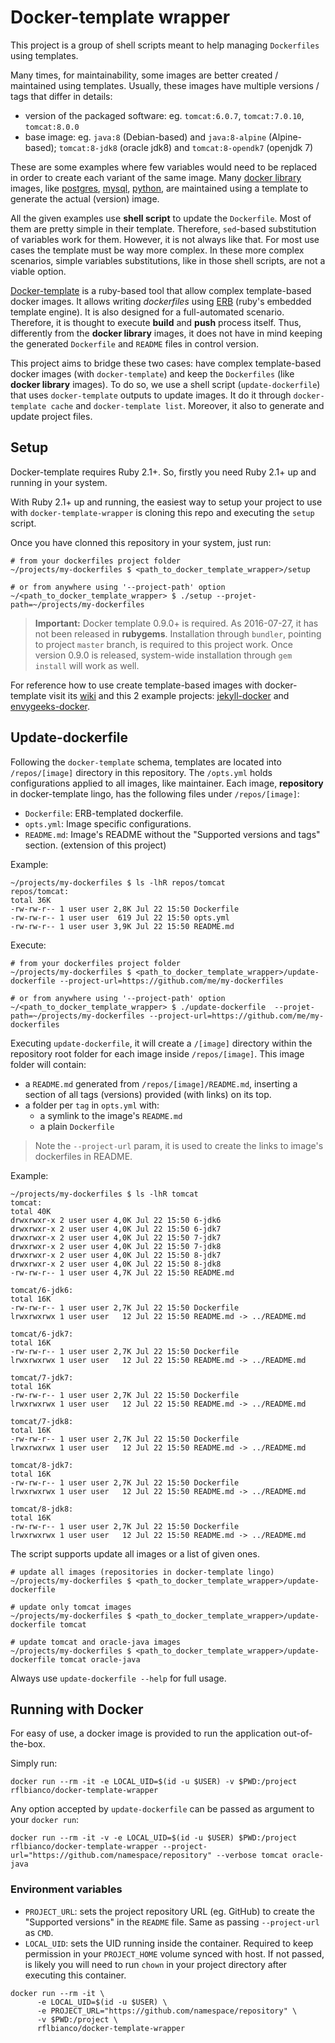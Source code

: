 # Docker-template wrapper

This project is a group of shell scripts meant to help managing `Dockerfiles` using templates.

Many times, for maintainability, some images are better created / maintained using templates. Usually, these images have multiple versions / tags that differ in details:
- version of the packaged software: eg. `tomcat:6.0.7`, `tomcat:7.0.10`, `tomcat:8.0.0`
- base image: eg. `java:8` (Debian-based) and `java:8-alpine` (Alpine-based); `tomcat:8-jdk8` (oracle jdk8) and `tomcat:8-opendk7` (openjdk 7)

These are some examples where few variables would need to be replaced in order to create each variant of the same image. Many [docker library][docker-library] images, like [postgres][postgres-docker], [mysql][mysql-docker], [python][python-docker], are maintained using a template to generate the actual (version) image.

All the given examples use **shell script** to update the `Dockerfile`. Most of them are pretty simple in their template. Therefore, `sed`-based substitution of variables work for them. However, it is not always like that. For most use cases the template must be way more complex. In these more complex scenarios, simple variables substitutions, like in those shell scripts, are not a viable option.

[Docker-template] is a ruby-based tool that allow complex template-based docker images. It allows writing *dockerfiles* using [ERB] (ruby's embedded template engine). It is also designed for a full-automated scenario. Therefore, it is thought to execute  **build** and **push** process itself. Thus, differently from the **docker library** images, it does not have in mind keeping the generated `Dockerfile` and `README` files in control version.

This project aims to bridge these two cases: have complex template-based docker images (with `docker-template`) and keep the `Dockerfiles` (like **docker library** images). To do so, we use a shell script (`update-dockerfile`) that uses `docker-template` outputs to update images. It do it through `docker-template cache` and `docker-template list`. Moreover, it also to generate and update project files.

## Setup

Docker-template requires Ruby 2.1+. So, firstly you need Ruby 2.1+ up and running in your system.

With Ruby 2.1+ up and running, the easiest way to setup your project to use with `docker-template-wrapper` is cloning this repo and executing the `setup` script.

Once you have clonned this repository in your system, just run:
```shell
# from your dockerfiles project folder
~/projects/my-dockerfiles $ <path_to_docker_template_wrapper>/setup

# or from anywhere using '--project-path' option
~/<path_to_docker_template_wrapper> $ ./setup --projet-path=~/projects/my-dockerfiles
```

> **Important:** Docker template 0.9.0+ is required. As 2016-07-27, it has not been released in **rubygems**. Installation through `bundler`, pointing to project `master` branch, is required to this project work.
> Once version 0.9.0 is released, system-wide installation through `gem install` will work as well.

For reference how to use create template-based images with docker-template visit its [wiki][docker-template-wiki] and this 2 example projects: [jekyll-docker] and [envygeeks-docker].

## Update-dockerfile

Following the `docker-template` schema, templates are located into `/repos/[image]` directory in this repository. The `/opts.yml` holds configurations applied to all images, like maintainer. Each image, **repository** in docker-template lingo, has the following files under `/repos/[image]`:
* `Dockerfile`: ERB-templated dockerfile.
* `opts.yml`: Image specific configurations.
* `README.md`: Image's README without the "Supported versions and tags" section. (extension of this project)

Example:
```shell
~/projects/my-dockerfiles $ ls -lhR repos/tomcat
repos/tomcat:
total 36K
-rw-rw-r-- 1 user user 2,8K Jul 22 15:50 Dockerfile
-rw-rw-r-- 1 user user  619 Jul 22 15:50 opts.yml
-rw-rw-r-- 1 user user 3,9K Jul 22 15:50 README.md
```

Execute:
```shell
# from your dockerfiles project folder
~/projects/my-dockerfiles $ <path_to_docker_template_wrapper>/update-dockerfile --project-url=https://github.com/me/my-dockerfiles

# or from anywhere using '--project-path' option
~/<path_to_docker_template_wrapper> $ ./update-dockerfile  --projet-path=~/projects/my-dockerfiles --project-url=https://github.com/me/my-dockerfiles
```

Executing `update-dockerfile`, it will create a `/[image]` directory within the repository root folder for each image inside `/repos/[image]`. This image folder will contain:
* a `README.md` generated from `/repos/[image]/README.md`, inserting a section of all tags (versions) provided (with links) on its top.
* a folder per `tag` in `opts.yml` with:
    * a symlink to the image's `README.md`
    * a plain `Dockerfile`

> Note the `--project-url` param, it is used to create the links to image's dockerfiles in README.

Example:
```shell
~/projects/my-dockerfiles $ ls -lhR tomcat
tomcat:
total 40K
drwxrwxr-x 2 user user 4,0K Jul 22 15:50 6-jdk6
drwxrwxr-x 2 user user 4,0K Jul 22 15:50 6-jdk7
drwxrwxr-x 2 user user 4,0K Jul 22 15:50 7-jdk7
drwxrwxr-x 2 user user 4,0K Jul 22 15:50 7-jdk8
drwxrwxr-x 2 user user 4,0K Jul 22 15:50 8-jdk7
drwxrwxr-x 2 user user 4,0K Jul 22 15:50 8-jdk8
-rw-rw-r-- 1 user user 4,7K Jul 22 15:50 README.md

tomcat/6-jdk6:
total 16K
-rw-rw-r-- 1 user user 2,7K Jul 22 15:50 Dockerfile
lrwxrwxrwx 1 user user   12 Jul 22 15:50 README.md -> ../README.md

tomcat/6-jdk7:
total 16K
-rw-rw-r-- 1 user user 2,7K Jul 22 15:50 Dockerfile
lrwxrwxrwx 1 user user   12 Jul 22 15:50 README.md -> ../README.md

tomcat/7-jdk7:
total 16K
-rw-rw-r-- 1 user user 2,7K Jul 22 15:50 Dockerfile
lrwxrwxrwx 1 user user   12 Jul 22 15:50 README.md -> ../README.md

tomcat/7-jdk8:
total 16K
-rw-rw-r-- 1 user user 2,7K Jul 22 15:50 Dockerfile
lrwxrwxrwx 1 user user   12 Jul 22 15:50 README.md -> ../README.md

tomcat/8-jdk7:
total 16K
-rw-rw-r-- 1 user user 2,7K Jul 22 15:50 Dockerfile
lrwxrwxrwx 1 user user   12 Jul 22 15:50 README.md -> ../README.md

tomcat/8-jdk8:
total 16K
-rw-rw-r-- 1 user user 2,7K Jul 22 15:50 Dockerfile
lrwxrwxrwx 1 user user   12 Jul 22 15:50 README.md -> ../README.md
```


The script supports update all images or a list of given ones.

```shell
# update all images (repositories in docker-template lingo)
~/projects/my-dockerfiles $ <path_to_docker_template_wrapper>/update-dockerfile

# update only tomcat images
~/projects/my-dockerfiles $ <path_to_docker_template_wrapper>/update-dockerfile tomcat

# update tomcat and oracle-java images
~/projects/my-dockerfiles $ <path_to_docker_template_wrapper>/update-dockerfile tomcat oracle-java
```

Always use `update-dockerfile --help` for full usage.


## Running with Docker

For easy of use, a docker image is provided to run the application out-of-the-box.

Simply run:

```shell
docker run --rm -it -e LOCAL_UID=$(id -u $USER) -v $PWD:/project rflbianco/docker-template-wrapper
```

Any option accepted by `update-dockerfile` can be passed as argument to your `docker run`:

```shell
docker run --rm -it -v -e LOCAL_UID=$(id -u $USER) $PWD:/project rflbianco/docker-template-wrapper --project-url="https://github.com/namespace/repository" --verbose tomcat oracle-java
```

### Environment variables

- `PROJECT_URL`: sets the project repository URL (eg. GitHub) to create the "Supported versions" in the `README` file. Same as passing `--project-url` as `CMD`.
- `LOCAL_UID`: sets the UID running inside the container. Required to keep permission in your `PROJECT_HOME` volume synced with host. If not passed, is likely you will need to run `chown` in your project directory after executing this container.

```shell
docker run --rm -it \
      -e LOCAL_UID=$(id -u $USER) \
      -e PROJECT_URL="https://github.com/namespace/repository" \
      -v $PWD:/project \
      rflbianco/docker-template-wrapper
```

[docker-template]: https://github.com/envygeeks/docker-template
[docker-template-wiki]: https://github.com/envygeeks/docker-template/wiki
[envygeeks-docker]: https://github.com/envygeeks/docker/
[jekyll-docker]: https://github.com/jekyll/docker/
[ruby]: https://ruby-lang.org/
[erb]: https://en.wikipedia.org/wiki/ERuby
[rubygems]: https://rubygems.org/

[docker-library]: https://github.com/docker-library
[postgres-docker]: https://github.com/docker-library/postgres
[mysql-docker]: https://github.com/docker-library/mysql
[python-docker]: https://github.com/docker-library/python
